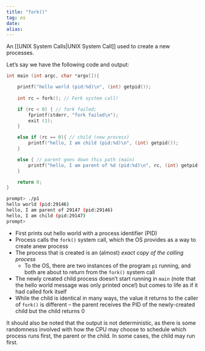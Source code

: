 ```yaml
---
title: "fork()"
tag: os
date: 
alias:
---
```


An [[UNIX System Calls|UNIX System Call]] used to create a new processes.

Let’s say we have the following code and output:
```c
int main (int argc, char *argv[]){

	printf("hello world (pid:%d)\n", (int) getpid());
	
	int rc = fork(); // Fork system call!

	if (rc < 0) { // fork failed; 
		fprintf(stderr, "fork failed\n"); 
		exit (1);
	}

	else if (rc == 0){ // child (new process)
		printf("hello, I am child (pid:%d)\n", (int) getpid());
	}

	else { // parent goes down this path (main)
		printf("hello, I am parent of %d (pid:%d)\n", rc, (int) getpid());
	}

	return 0;
}
```
```bash
prompt> ./p1
hello world (pid:29146)
hello, I am parent of 29147 (pid:29146)
hello, I am child (pid:29147)
prompt>
```

- First prints out hello world with a process identifier (PID)
- Process calls the `fork()` system call, which the OS provides as a way to create anew process
- The process that is created is an (almost) *exact copy of the calling process*
	- To the OS, there are two instances of the program `p1` running, and both are about to return from the `fork()` system call
- The newly created child process doesn’t start running in `main` (note that the hello world message was only printed once!) but comes to life as if it had called fork itself
- While the child is identical in many ways, the value it returns to the caller of `fork()` is different – the parent receives the PID of the newly-created child but the child returns 0

It should also be noted that the output is not deterministic, as there is some randomness involved with how the CPU may choose to schedule which process runs first, the parent or the child. In some cases, the child may run first. 